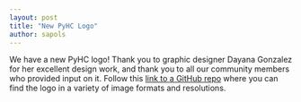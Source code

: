 ```yaml
---
layout: post
title: "New PyHC Logo"
author: sapols
---
```


We have a new PyHC logo! Thank you to graphic designer Dayana Gonzalez for her excellent design work, and thank you to all our community members who provided input on it. Follow this [link to a GitHub repo](https://github.com/heliophysicsPy/Logo) where you can find the logo in a variety of image formats and resolutions. 

<!-- <p style="text-align:center">
    <a href="https://github.com/heliophysicsPy/Logo">
        <img src="{{ site.baseurl }}/img/Titled PyHC logo 6250x6250.jpg" alt="PyHC Logo" width="350" height="350">
    </a>
</p> -->